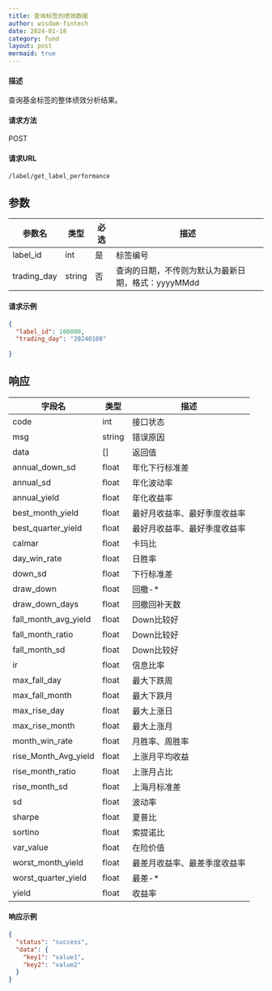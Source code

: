```yaml
---
title: 查询标签的绩效数据
author: wisdom-fintech
date: 2024-01-18
category: fund
layout: post
mermaid: true
---
```


#### 描述

查询基金标签的整体绩效分析结果。

#### 请求方法

POST

#### 请求URL

`/label/get_label_performance`

参数
-------------

| 参数名 | 类型 | 必选 | 描述 |
| ------ | ---- | ---- | ---- |
| label_id | int | 是 | 标签编号 |
| trading_day | string | 否 | 查询的日期，不传则为默认为最新日期，格式：yyyyMMdd |

#### 请求示例
```json
{
  "label_id": 100000,
  "trading_day": "20240108"
  
}
```


响应
-------------


| 字段名 | 类型 |  描述 |
| ------ | ---- |  ---- |
|code				|int	|接口状态|
|msg				|string	|错误原因|
|data				|[]	|返回值|
|annual_down_sd|float|年化下行标准差|
|annual_sd|float|年化波动率|
|annual_yield|float|年化收益率|
|best_month_yield|float|最好月收益率、最好季度收益率|
|best_quarter_yield|float|最好月收益率、最好季度收益率|
|calmar|float|卡玛比|
|day_win_rate|float|日胜率|
|down_sd|float|下行标准差|
|draw_down|float|回撤-*|
|draw_down_days|float|回撤回补天数|
|fall_month_avg_yield|float|Down比较好|
|fall_month_ratio|float|Down比较好|
|fall_month_sd|float|Down比较好|
|ir|float|信息比率|
|max_fall_day|float|最大下跌周|
|max_fall_month|float|最大下跌月|
|max_rise_day|float|最大上涨日|
|max_rise_month|float|最大上涨月|
|month_win_rate|float|月胜率、周胜率|
|rise_Month_Avg_yield|float|上涨月平均收益|
|rise_month_ratio|float|上涨月占比|
|rise_month_sd|float|上海月标准差|
|sd|float|波动率|
|sharpe|float|夏普比|
|sortino|float|索提诺比|
|var_value|float|在险价值|
|worst_month_yield|float|最差月收益率、最差季度收益率|
|worst_quarter_yield|float|最差-*|
|yield|float|收益率|





#### 响应示例

```json
{
  "status": "success",
  "data": {
    "key1": "value1",
    "key2": "value2"
  }
}

```
